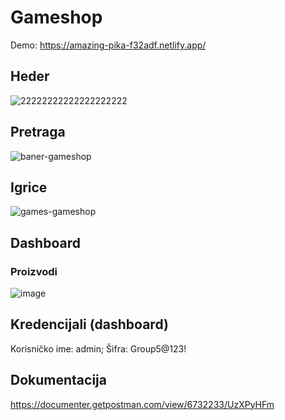 # Gameshop
Demo: https://amazing-pika-f32adf.netlify.app/

## Heder
![22222222222222222222](https://user-images.githubusercontent.com/18018664/185042652-28aa7e48-b6bd-47a7-b1c0-8296bf266986.png)

## Pretraga
![baner-gameshop](https://user-images.githubusercontent.com/18018664/184704140-93b969a1-8707-4406-9fb5-a6daa98fba9f.png)

## Igrice
![games-gameshop](https://user-images.githubusercontent.com/18018664/184704671-4137b6cb-6b75-44e6-ad2b-e6cf9511bfbe.png)

## Dashboard
### Proizvodi
![image](https://user-images.githubusercontent.com/18018664/185170409-0d55f7f2-dea9-40a8-9497-c821d8f66d31.png)


## Kredencijali (dashboard)
Korisničko ime: admin;
Šifra: Group5@123!

## Dokumentacija
https://documenter.getpostman.com/view/6732233/UzXPyHFm

